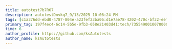 ```yaml
---
title: autotest7b7R67
description: autotestDnvkq7_9/13/2025 10:06:24 PM
tags: [c1a376dd-ebd0-4787-804e-a23fef23ba06:d1e7ae78-4202-470c-bf32-eef58f395288/9fa7ee94-dd61-4dcb-bd6f-d6fce4c53cf5]
primary_tag: 197f4ec4-6c14-5b5e-9fb3-058e21403d41:tech/73554900100700000996/67838200100800006287
time: 6
author_profile: https://github.com/ksAutotests
author_name: ksAutotests
---
```

